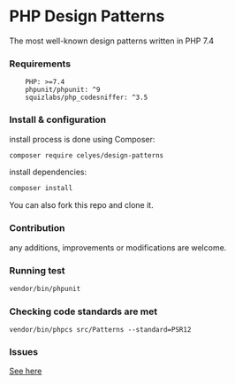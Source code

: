 # PHP Design Patterns

The most well-known design patterns written in PHP 7.4

### Requirements

```
    PHP: >=7.4
    phpunit/phpunit: ^9
    squizlabs/php_codesniffer: ^3.5
```

### Install & configuration

install process is done using Composer:

```bash
composer require celyes/design-patterns
```

install dependencies:

```bash
composer install
```

You can also fork this repo and clone it.

### Contribution

any additions, improvements or modifications are welcome.

### Running test

```bash
vendor/bin/phpunit
```

### Checking code standards are met
```
vendor/bin/phpcs src/Patterns --standard=PSR12
```

### Issues

[See here](https://github.com/celyes/design-patterns-php/issues)
